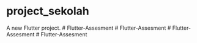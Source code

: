 # project_sekolah

A new Flutter project.
#   F l u t t e r - A s s e s m e n t  
 # Flutter-Assesment
#   F l u t t e r - A s s e s m e n t  
 #   F l u t t e r - A s s e s m e n t  
 